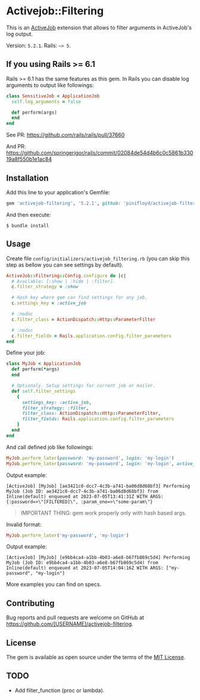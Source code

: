 # Activejob::Filtering

This is an [ActiveJob](https://github.com/rails/rails/tree/master/activejob) extension that allows to filter arguments in ActiveJob's log output.

Version: `5.2.1`. Rails: `~> 5`.

## If you using Rails >= 6.1

Rails >= 6.1 has the same features as this gem. In Rails you can disable log arguments to output like followings:

```ruby
class SensitiveJob < ApplicationJob
  self.log_arguments = false

  def perform(args)
  end
end
```

See PR: https://github.com/rails/rails/pull/37660

And PR: https://github.com/springerigor/rails/commit/02084de54d4b6c0c5861b33019a8f550b1e1ac84

## Installation

Add this line to your application's Gemfile:

```ruby
gem 'activejob-filtering', '5.2.1', github: 'pinifloyd/activejob-filtering'
```

And then execute:

    $ bundle install

## Usage

Create file `config/initializers/activejob_filtering.rb` (you can skip this step as bellow you can see settings by default).

```ruby
ActiveJob::Filtering::Config.configure do |c|
  # Available: [:show | :hide | :filter].
  c.filter_strategy = :show

  # Hash key where gem can find settings for any job.
  c.settings_key = :active_job

  # :nodoc
  c.filter_class = ActionDispatch::Http::ParameterFilter

  # :nodoc
  c.filter_fields = Rails.application.config.filter_parameters
end
```

Define your job:

```ruby
class MyJob < ApplicationJob
  def perform(*args)
  end

  # Optionaly. Setup settings for current job or mailer.
  def self.filter_settings
    {
      settings_key: :active_job,
      filter_strategy: :filter,
      filter_class: ActionDispatch::Http::ParameterFilter,
      filter_fields: Rails.application.config.filter_parameters
    }
  end
end
```

And call defined job like followings:

```ruby
MyJob.perform_later(password: 'my-password', login: 'my-login')
MyJob.perform_later(password: 'my-password', login: 'my-login', active_job: { filter_strategy: :filter })
```

Output example:

```
[ActiveJob] [MyJob] [ae3421c0-dcc7-4c3b-a741-ba06d8d68bf3] Performing MyJob (Job ID: ae3421c0-dcc7-4c3b-a741-ba06d8d68bf3) from Inline(default) enqueued at 2023-07-05T13:41:31Z WITH ARGS: {:password=>\"[FILTERED]\", :param_one=>\"some-param\"}
```

> IMPORTANT THING: gem work properly only with hash based args.

Invalid format:

```ruby
MyJob.perform_later('my-password', 'my-login')
```

Output example:

```
[ActiveJob] [MyJob] [e9bb4ca4-a1bb-4b03-a6e8-b67fb869c5d4] Performing MyJob (Job ID: e9bb4ca4-a1bb-4b03-a6e8-b67fb869c5d4) from Inline(default) enqueued at 2023-07-05T14:04:16Z WITH ARGS: ["my-password", "my-login"]
```

More examples you can find on specs.

## Contributing

Bug reports and pull requests are welcome on GitHub at https://github.com/[USERNAME]/activejob-filtering.

## License

The gem is available as open source under the terms of the [MIT License](https://opensource.org/licenses/MIT).

## TODO

- Add filter_function (proc or lambda).